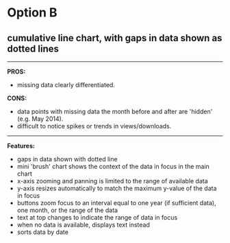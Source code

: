 
# Option B
## cumulative line chart, with gaps in data shown as dotted lines

---

**PROS:**
- missing data clearly differentiated.

**CONS:**
- data points with missing data the month before and after are 'hidden' (e.g. May 2014).
- difficult to notice spikes or trends in views/downloads.

---

**Features:**
- gaps in data shown with dotted line
- mini 'brush' chart shows the context of the data in focus in the main chart
- x-axis zooming and panning is limited to the range of available data
- y-axis resizes automatically to match the maximum y-value of the data in focus
- buttons zoom focus to an interval equal to one year (if sufficient data), one month, or the range of the data
- text at top changes to indicate the range of data in focus
- when no data is available, displays text instead
- sorts data by date
